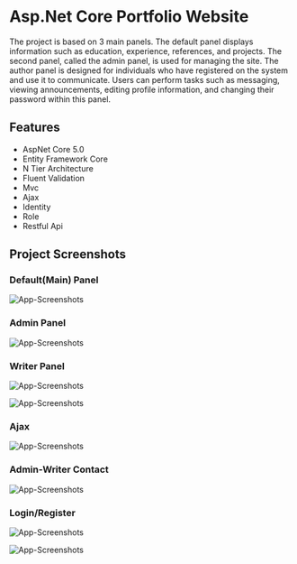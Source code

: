 
# Asp.Net Core Portfolio Website

The project is based on 3 main panels. 
The default panel displays information such as education, experience, references, and projects. The second panel, called the admin panel, is used for managing the site. The author panel is designed for individuals who have registered on the system and use it to communicate. Users can perform tasks such as messaging, viewing announcements, editing profile information, and changing their password within this panel.


## Features

- AspNet Core 5.0
- Entity Framework Core
- N Tier Architecture
- Fluent Validation
- Mvc
- Ajax
- Identity
- Role
- Restful Api

  
## Project Screenshots

### Default(Main) Panel
![App-Screenshots](https://github.com/gamzemeryemkaya/Portfolio/blob/main/WebCoreProject00/projectimages/img0.png?raw=true)

### Admin Panel
![App-Screenshots](https://github.com/gamzemeryemkaya/Portfolio/blob/main/WebCoreProject00/projectimages/img1.png?raw=true)

### Writer Panel
![App-Screenshots](https://github.com/gamzemeryemkaya/Portfolio/blob/main/WebCoreProject00/projectimages/img2.png?raw=true)

![App-Screenshots](https://github.com/gamzemeryemkaya/Portfolio/blob/main/WebCoreProject00/projectimages/img4.png?raw=true)

### Ajax
![App-Screenshots](https://github.com/gamzemeryemkaya/Portfolio/blob/main/WebCoreProject00/projectimages/img3.png?raw=true)

### Admin-Writer Contact
![App-Screenshots](https://github.com/gamzemeryemkaya/Portfolio/blob/main/WebCoreProject00/projectimages/img5.png?raw=true)

### Login/Register
![App-Screenshots](https://github.com/gamzemeryemkaya/Portfolio/blob/main/WebCoreProject00/projectimages/img6.png?raw=true)

![App-Screenshots](https://github.com/gamzemeryemkaya/Portfolio/blob/main/WebCoreProject00/projectimages/img7.png?raw=true)

  
